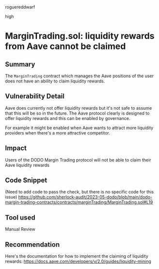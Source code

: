 roguereddwarf

high

# MarginTrading.sol: liquidity rewards from Aave cannot be claimed

## Summary
The `MarginTrading` contract which manages the Aave positions of the user does not have an ability to claim liquidity rewards.

## Vulnerability Detail
Aave does currently not offer liquidity rewards but it's not safe to assume that this will be so in the future.
The Aave protocol clearly is designed to offer liquidity rewards and this can be enabled by governance.

For example it might be enabled when Aave wants to attract more liquidity providers when there's a more attractive competitor.

## Impact
Users of the DODO Margin Trading protocol will not be able to claim their Aave liquidity rewards

## Code Snippet
(Need to add code to pass the check, but there is no specific code for this issue)
https://github.com/sherlock-audit/2023-05-dodo/blob/main/dodo-margin-trading-contracts/contracts/marginTrading/MarginTrading.sol#L19

## Tool used
Manual Review

## Recommendation
Here's the documentation for how to implement the claiming of liquidity rewards:
https://docs.aave.com/developers/v/2.0/guides/liquidity-mining